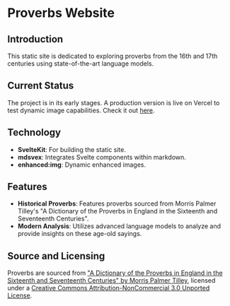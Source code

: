 # Proverbs Website

## Introduction

This static site is dedicated to exploring proverbs from the 16th and 17th centuries using state-of-the-art language models.

## Current Status

The project is in its early stages. A production version is live on Vercel to test dynamic image capabilities. Check it out [here](https://proverbs-psi.vercel.app/).

## Technology

- **SvelteKit**: For building the static site.
- **mdsvex**: Integrates Svelte components within markdown.
- **enhanced:img**: Dynamic enhanced images.

## Features

- **Historical Proverbs**: Features proverbs sourced from Morris Palmer Tilley's "A Dictionary of the Proverbs in England in the Sixteenth and Seventeenth Centuries".
- **Modern Analysis**: Utilizes advanced language models to analyze and provide insights on these age-old sayings.

## Source and Licensing

Proverbs are sourced from ["A Dictionary of the Proverbs in England in the Sixteenth and Seventeenth Centuries" by Morris Palmer Tilley](https://hdl.handle.net/2027/mdp.39015016495585), licensed under a [Creative Commons Attribution-NonCommercial 3.0 Unported License](http://creativecommons.org/licenses/by-nc/3.0/).
